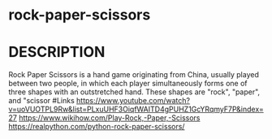 # rock-paper-scissors
# DESCRIPTION
Rock Paper Scissors is a hand game originating from China, usually played between two people, in which each player simultaneously forms one of three shapes with an outstretched hand. These shapes are "rock", "paper", and "scissor
#Links
https://www.youtube.com/watch?v=uoVUOTPL9Rw&list=PLxuUHF3OiqfWAITD4gPUHZ1GcYRqmyF7P&index=27
https://www.wikihow.com/Play-Rock,-Paper,-Scissors
https://realpython.com/python-rock-paper-scissors/
